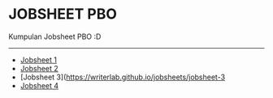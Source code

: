 # JOBSHEET PBO
Kumpulan Jobsheet PBO :D

---

- [Jobsheet 1](https://writerlab.github.io/jobsheets/jobsheet-1)
- [Jobsheet 2](https://writerlab.github.io/jobsheets/jobsheet-2)
- [Jobsheet 3](https://writerlab.github.io/jobsheets/jobsheet-3
- [Jobsheet 4](https://writerlab.github.io/jobsheets/jobsheet-4)
